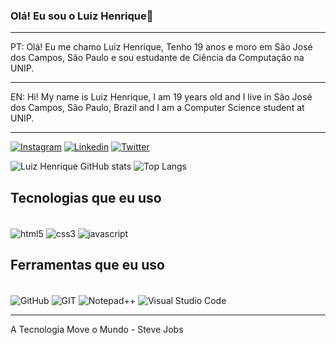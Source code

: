 ### Olá! Eu sou o Luiz Henrique👋
<hr>
PT: Olá! Eu me chamo Luiz Henrique, Tenho 19 anos e moro em São José dos Campos, São Paulo e sou estudante de Ciência da Computação na UNIP.
<hr>
EN: Hi! My name is Luiz Henrique, I am 19 years old and I live in São José dos Campos, São Paulo, Brazil and I am a Computer Science student at UNIP.
<hr>

[![Instagram](https://img.shields.io/badge/Instagram-E4405F?style=for-the-badge&logo=instagram&logoColor=white)](https://www.instagram.com/luizhenrique13_/)
[![Linkedin](https://img.shields.io/badge/LinkedIn-0077B5?style=for-the-badge&logo=linkedin&logoColor=white)](https://www.linkedin.com/in/luiz-henrique-brito-de-oliveira-8b0b01344/)
[![Twitter](https://img.shields.io/badge/Twitter-1DA1F2?style=for-the-badge&logo=twitter&logoColor=white)](https://x.com/Luiz130406)

![Luiz Henrique GitHub stats](https://github-readme-stats.vercel.app/api?username=Luizhenrique1304&show_icons=true&theme=radical)
![Top Langs](https://github-readme-stats.vercel.app/api/top-langs/?username=Luizhenrique1304&layout=compact)

## Tecnologias que eu uso

<div style="display: inline_block"><br/>
  <img align="center" alt="html5" src="https://img.shields.io/badge/HTML5-E34F26?style=for-the-badge&logo=html5&logoColor=white" />
  <img align="center" alt="css3" src="https://img.shields.io/badge/CSS3-1572B6?style=for-the-badge&logo=css3&logoColor=white" />
  <img align="center" alt="javascript" src="https://img.shields.io/badge/logo-javascript-blue?logo=javascript" />
</div>

## Ferramentas que eu uso

<div style="display: inline_block"><br/>
  <img align="center" alt="GitHub" src="https://img.shields.io/badge/GitHub-100000?style=for-the-badge&logo=github&logoColor=white" >
  <img align="center" alt="GIT" src="https://img.shields.io/badge/GIT-E44C30?style=for-the-badge&logo=git&logoColor=white" />
  <img align="center" alt="Notepad++" src="https://img.shields.io/badge/Notepad++-90E59A.svg?style=for-the-badge&logo=notepad%2B%2B&logoColor=black" />
  <img align="center" alt="Visual Studio Code" src="https://img.shields.io/badge/Visual_Studio_Code-0078D4?style=for-the-badge&logo=visual%20studio%20code&logoColor=white" />
</div>

<hr>
A Tecnologia Move o Mundo - Steve Jobs

